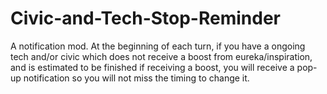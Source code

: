 # Civic-and-Tech-Stop-Reminder

A notification mod. At the beginning of each turn, if you have a ongoing tech and/or civic which does not receive a boost from eureka/inspiration, and is estimated to be finished if receiving a boost, you will receive a pop-up notification so you will not miss the timing to change it.
